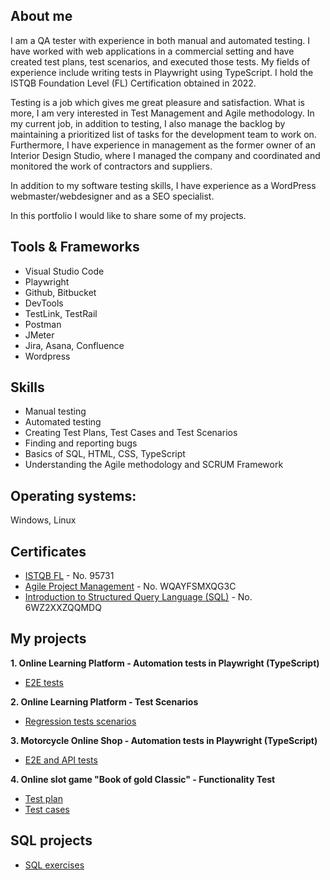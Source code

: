 
## About me

I am a QA tester with experience in both manual and automated testing. I have worked with web applications in a commercial setting and have created test plans, test scenarios, and executed those tests. My fields of experience include writing tests in Playwright using TypeScript. I hold the ISTQB Foundation Level (FL) Certification obtained in 2022.

Testing is a job which gives me great pleasure and satisfaction. What is more, I am very interested in Test Management and Agile methodology. In my current job, in addition to testing, I also manage the backlog by maintaining a prioritized list of tasks for the development team to work on. Furthermore, I have experience in management as the former owner of an Interior Design Studio, where I managed the company and coordinated and monitored the work of contractors and suppliers. 

In addition to my software testing skills, I have experience as a WordPress webmaster/webdesigner and as a SEO specialist. 

In this portfolio I would like to share some of my projects.

## Tools & Frameworks
- Visual Studio Code
- Playwright
- Github, Bitbucket
- DevTools
- TestLink, TestRail
- Postman
- JMeter
- Jira, Asana, Confluence
- Wordpress

## Skills
- Manual testing
- Automated testing
- Creating Test Plans, Test Cases and Test Scenarios
- Finding and reporting bugs
- Basics of SQL, HTML, CSS, TypeScript
- Understanding the Agile methodology and SCRUM Framework

## Operating systems: 
Windows, Linux 

## Certificates
- [ISTQB FL](https://www.gasq.org/en/certification/check-a-certificate.html) - No. 95731
- [Agile Project Management](https://www.coursera.org/account/accomplishments/certificate/WQAYFSMXQG3C) - No. WQAYFSMXQG3C
- [Introduction to Structured Query Language (SQL)](https://www.coursera.org/account/accomplishments/certificate/6WZ2XXZQQMDQ) - No. 6WZ2XXZQQMDQ

## My projects

**1. Online Learning Platform - Automation tests in Playwright (TypeScript)**
- [E2E tests](https://github.com/ElzbietaZofia/playwright-elearning-platform/tree/main)


**2. Online Learning Platform - Test Scenarios**
- [Regression tests scenarios](https://docs.google.com/spreadsheets/d/1JxtXlDeIuskcU9MBa65r4ZfBlYK8jdww0tP8em-8kKs/edit#gid=1755272287)


**3. Motorcycle Online Shop - Automation tests in Playwright (TypeScript)**
- [E2E and API tests](https://github.com/ElzbietaZofia/playwright-motorcycle-shop)


**4. Online slot game "Book of gold Classic" - Functionality Test**
- [Test plan](https://drive.google.com/file/d/1FCst8JzZHq9XHOZLnrS5BGNU1YPkz8qR/view?usp=sharing)
- [Test cases](https://docs.google.com/spreadsheets/d/1VO187ttuftSpm7QGoDKAgQgF25rIEWJfC2DKHK-4kU4/edit?usp=sharing)


## SQL projects
- [SQL exercises](https://github.com/ElzbietaZofia/SQL-exercises)

